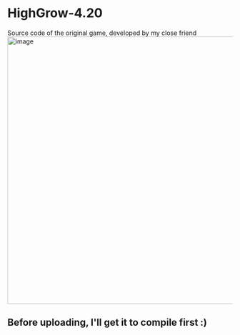 # HighGrow-4.20
Source code of the original game, developed by my close friend
<img width="800" height="600" alt="image" src="https://github.com/user-attachments/assets/8f1bd1b3-46b7-4c1e-910f-471ea746a03d" />


## Before uploading, I'll get it to compile first :)
